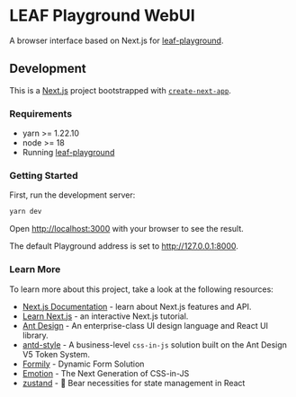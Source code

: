 # LEAF Playground WebUI
A browser interface based on Next.js for [leaf-playground](https://github.com/LLM-Evaluation-s-Always-Fatiguing/leaf-playground).

## Development
This is a [Next.js](https://nextjs.org/) project bootstrapped with [`create-next-app`](https://github.com/vercel/next.js/tree/canary/packages/create-next-app).

### Requirements
- yarn >= 1.22.10
- node >= 18
- Running [leaf-playground](https://github.com/LLM-Evaluation-s-Always-Fatiguing/leaf-playground)

### Getting Started

First, run the development server:

```bash
yarn dev
```

Open [http://localhost:3000](http://localhost:3000) with your browser to see the result.

The default Playground address is set to http://127.0.0.1:8000.

### Learn More

To learn more about this project, take a look at the following resources:

- [Next.js Documentation](https://nextjs.org/docs) - learn about Next.js features and API.
- [Learn Next.js](https://nextjs.org/learn) - an interactive Next.js tutorial.
- [Ant Design](https://github.com/ant-design/ant-design) - An enterprise-class UI design language and React UI library.
- [antd-style](https://github.com/ant-design/antd-style) - A business-level `css-in-js` solution built on the Ant Design V5 Token System.
- [Formily](https://github.com/alibaba/formily) - Dynamic Form Solution
- [Emotion](https://github.com/emotion-js/emotion) - The Next Generation of CSS-in-JS
- [zustand](https://github.com/pmndrs/zustand) - 🐻 Bear necessities for state management in React
